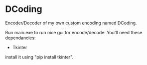 # DCoding
Encoder/Decoder of my own custom encoding named DCoding.

Run main.exe to run nice gui for encode/decode.
You'll need these dependancies:
- Tkinter

install it using "pip install tkinter".
